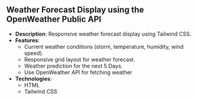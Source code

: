 ## Weather Forecast Display using the OpenWeather Public API
- **Description**: Responsive weather forecast display using Tailwind CSS.
- **Features**:
  - Current weather conditions (storm, temperature, humidity, wind speed).
  - Responsive grid layout for weather forecast.
  - Weather prediction for the next 5 Days.
  - Use OpenWeather API for fetching weather
- **Technologies**:
  - HTML
  - Tailwind CSS

